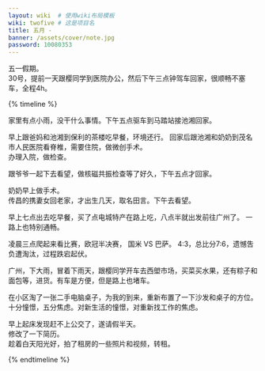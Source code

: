 ```yaml
---
layout: wiki  # 使用wiki布局模板
wiki: twofive # 这是项目名
title: 五月 - 
banner: /assets/cover/note.jpg
password: 10080353
---
```


五一假期。  
30号，提前一天跟樱同学到医院办公，然后下午三点钟驾车回家，很顺畅不塞车，全程4h。

{% timeline %}

<!-- node 2025.05.01 -->
家里有点小雨，没干什么事情。下午五点驱车到马踏站接池湘回家。

<!-- node 2025.05.02 -->
早上跟爸妈和池湘到保利的茶楼吃早餐，环境还行。
回家后跟池湘和奶奶到茂名市人民医院看脊椎，需要住院，做微创手术。  
办理入院，做检查。

<!-- node 2025.05.03 -->
跟爷爷一起下去看望，做核磁共振检查等了好久，下午五点才回家。

<!-- node 2025.05.04 -->
奶奶早上做手术。  
传昌的携妻女回老家，才出生几天，取名田言。下午去看望。

<!-- node 2025.05.05 -->
早上七点出去吃早餐，买了点电城特产在路上吃，八点半就出发前往广州了。
一路上也特别通畅。

<!-- node 2025.05.07 -->
凌晨三点爬起来看比赛，欧冠半决赛， 国米 VS 巴萨。
4:3，总比分7:6，遗憾吿负遭淘汰，过程跌宕起伏。

<!-- node 2025.05.10 -->
广州，下大雨，冒着下雨天，跟樱同学开车去西塱市场，买菜买水果，还有粽子和面包等，进货。有车是方便，但是路上也堵车。  

<!-- node 2025.05.11 -->
在小区淘了一张二手电脑桌子，为我的到来，重新布置了一下沙发和桌子的方位。
十分憧憬，五分焦虑。对新生活的憧憬，对重新找工作的焦虑。

<!-- node 2025.05.14 -->
早上起床发现赶不上公交了，遂请假半天。  
修改了一下简历。  
趁着白天阳光好，拍了租房的一些照片和视频，转租。

{% endtimeline %}


